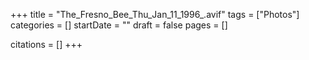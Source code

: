 +++
title = "The_Fresno_Bee_Thu_Jan_11_1996_.avif"
tags = ["Photos"]
categories = []
startDate = ""
draft = false
pages = []

citations = []
+++
